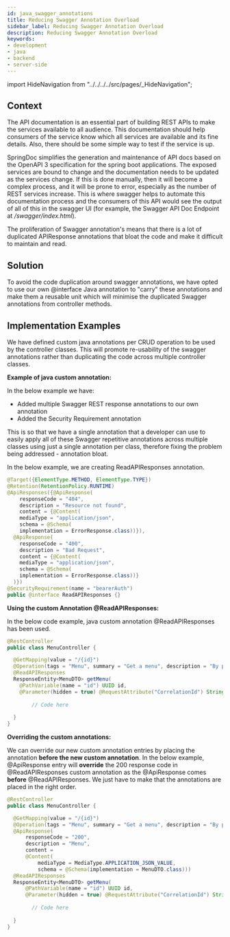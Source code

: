 ```yaml
---
id: java_swagger_annotations
title: Reducing Swagger Annotation Overload 
sidebar_label: Reducing Swagger Annotation Overload
description: Reducing Swagger Annotation Overload
keywords:
- development
- java
- backend
- server-side
---
```


import HideNavigation  from "../../../../src/pages/_HideNavigation";

## Context

The API documentation is an essential part of building REST APIs to make the services available to all audience. 
This documentation should help consumers of the service know which all services are available and its fine details. 
Also, there should be some simple way to test if the service is up. 

SpringDoc simplifies the generation and maintenance of API docs based on the OpenAPI 3 specification for the spring boot applications.
The exposed services are bound to change and the documentation needs to be updated as the services change.
If this is done manually, then it will become a complex process, and it will be prone to error, especially as the number of REST services increase.
This is where swagger helps to automate this documentation process and the consumers of this API would see the output of all of this in the swagger UI (for example, the Swagger API Doc Endpoint at _/swagger/index.html_).

The proliferation of Swagger annotation's means that there is a lot of duplicated APIResponse annotations that bloat the code and make it difficult to maintain and read.

## Solution

To avoid the code duplication around swagger annotations, we have opted to use our own @interface Java annotation to "carry" these annotations and make them a reusable unit
which will minimise the duplicated Swagger annotations from controller methods.

## Implementation Examples

We have defined custom java annotations per CRUD operation to be used by the controller classes. This will promote re-usability of the 
swagger annotations rather than duplicating the code across multiple controller classes.

**Example of java custom annotation:**

In the below example we have:

- Added multiple Swagger REST response annotations to our own annotation 
- Added the Security Requirement annotation

This is so that we have a single annotation that a developer can use to easily apply all of these Swagger repetitive annotations
across multiple classes using just a single annotation per class, therefore fixing the problem being addressed - annotation bloat.

In the below example, we are creating ReadAPIResponses annotation.

```java
@Target({ElementType.METHOD, ElementType.TYPE})
@Retention(RetentionPolicy.RUNTIME)
@ApiResponses({@ApiResponse(
    responseCode = "404",
    description = "Resource not found",
    content = {@Content(
    mediaType = "application/json",
    schema = @Schema(
    implementation = ErrorResponse.class))}), 
  @ApiResponse(
    responseCode = "400",
    description = "Bad Request",
    content = {@Content(
    mediaType = "application/json",
    schema = @Schema(
    implementation = ErrorResponse.class))}
  )})
@SecurityRequirement(name = "bearerAuth")
public @interface ReadAPIResponses {}
```

**Using the custom Annotation @ReadAPIResponses:**

In the below code example, java custom annotation @ReadAPIResponses has been used.

```java
@RestController
public class MenuController {

  @GetMapping(value = "/{id}")
  @Operation(tags = "Menu", summary = "Get a menu", description = "By passing the menu id, ...")
  @ReadAPIResponses
  ResponseEntity<MenuDTO> getMenu(
    @PathVariable(name = "id") UUID id,
    @Parameter(hidden = true) @RequestAttribute("CorrelationId") String correlationId) {
      
        // Code here
      
  }
}
```

**Overriding the custom annotations:**

We can override our new custom annotation entries by placing the annotation **before the new custom annotation**.
In the below example, @ApiResponse entry will **override** the 200 response code in @ReadAPIResponses custom annotation as the @ApiResponse comes **before**
@ReadAPIResponses. We just have to make that the annotations are placed in the right order.

```java
@RestController
public class MenuController {

  @GetMapping(value = "/{id}")
  @Operation(tags = "Menu", summary = "Get a menu", description = "By passing the menu id, ...")
  @ApiResponse(
      responseCode = "200",
      description = "Menu",
      content =
      @Content(
          mediaType = MediaType.APPLICATION_JSON_VALUE,
          schema = @Schema(implementation = MenuDTO.class)))
  @ReadAPIResponses
  ResponseEntity<MenuDTO> getMenu(
      @PathVariable(name = "id") UUID id,
      @Parameter(hidden = true) @RequestAttribute("CorrelationId") String correlationId) {
      
        // Code here
             
  }
}
```

